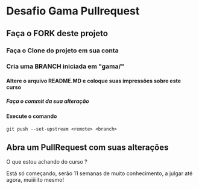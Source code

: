 # Desafio Gama Pullrequest

## Faça o FORK deste projeto

### Faça o Clone do projeto em sua conta

### Cria uma BRANCH iniciada em "gama/"

#### Altere o arquivo README.MD e coloque suas impressões sobre este curso

##### Faça o commit da sua alteração

#### Execute o comando

`git push --set-upstream <remote> <branch>`

## Abra um PullRequest com suas alterações

O que estou achando do curso ?

Está só começando, serão 11 semanas de muito conhecimento, a julgar até agora, muiiiiito mesmo!
